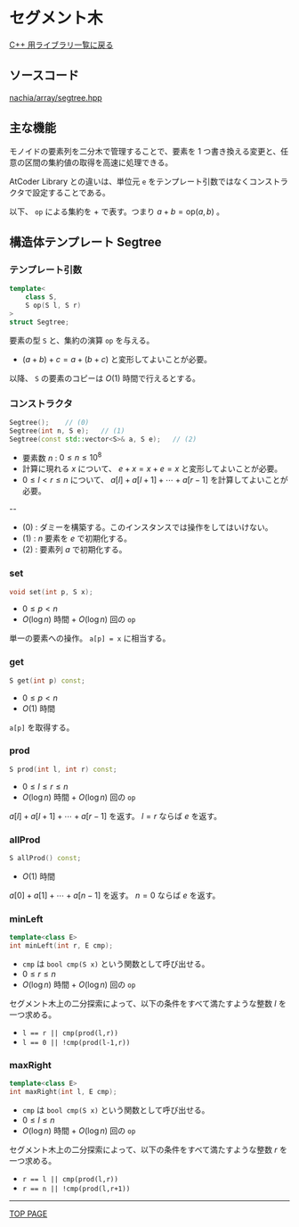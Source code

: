 # セグメント木

[C++ 用ライブラリ一覧に戻る](../index.md)

## ソースコード

[nachia/array/segtree.hpp](https://github.com/NachiaVivias/cp-library/blob/main/Cpp/Include/nachia/array/segtree.hpp)

## 主な機能

モノイドの要素列を二分木で管理することで、要素を 1 つ書き換える変更と、任意の区間の集約値の取得を高速に処理できる。

AtCoder Library との違いは、単位元 `e` をテンプレート引数ではなくコンストラクタで設定することである。

以下、 `op` による集約を $+$ で表す。つまり $a+b=\text{op}(a,b)$ 。

## 構造体テンプレート Segtree

### テンプレート引数

```c++
template<
    class S,
    S op(S l, S r)
>
struct Segtree;
```

要素の型 `S` と、集約の演算 `op` を与える。

* $(a+b)+c = a+(b+c)$ と変形してよいことが必要。

以降、 `S` の要素のコピーは $O(1)$ 時間で行えるとする。

### コンストラクタ

```c++
Segtree();    // (0)
Segtree(int n, S e);   // (1)
Segtree(const std::vector<S>& a, S e);   // (2)
```

* 要素数 $n$ : $0 \leq n \leq 10^8$
* 計算に現れる $x$ について、 $e+x=x+e=x$ と変形してよいことが必要。
* $0 \leq l \lt r \leq n$ について、 $a[l]+a[l+1]+\cdots +a[r-1]$ を計算してよいことが必要。

--

* (0) : ダミーを構築する。このインスタンスでは操作をしてはいけない。
* (1) : $n$ 要素を $e$ で初期化する。
* (2) : 要素列 $a$ で初期化する。

### set

```c++
void set(int p, S x);
```

* $0 \leq p \lt n$
* $O( \log n )$ 時間 + $O(\log n)$ 回の `op`

単一の要素への操作。 `a[p] = x` に相当する。

### get

```c++
S get(int p) const;
```

* $0 \leq p \lt n$
* $O( 1 )$ 時間

`a[p]` を取得する。

### prod

```c++
S prod(int l, int r) const;
```

* $0 \leq l \leq r \leq n$
* $O( \log n )$ 時間 + $O(\log n)$ 回の `op`

$a[l]+a[l+1]+\cdots +a[r-1]$ を返す。 $l=r$ ならば $e$ を返す。

### allProd

```c++
S allProd() const;
```

* $O(1)$ 時間

$a[0]+a[1]+\cdots +a[n-1]$ を返す。 $n=0$ ならば $e$ を返す。

### minLeft

```c++
template<class E>
int minLeft(int r, E cmp);
```

* `cmp` は `bool cmp(S x)` という関数として呼び出せる。
* $0 \leq r \leq n$
* $O( \log n )$ 時間 + $O(\log n)$ 回の `op`

セグメント木上の二分探索によって、以下の条件をすべて満たすような整数 $l$ を一つ求める。

* `l == r || cmp(prod(l,r))`
* `l == 0 || !cmp(prod(l-1,r))`

### maxRight

```c++
template<class E>
int maxRight(int l, E cmp);
```

* `cmp` は `bool cmp(S x)` という関数として呼び出せる。
* $0 \leq l \leq n$
* $O( \log n )$ 時間 + $O(\log n)$ 回の `op`

セグメント木上の二分探索によって、以下の条件をすべて満たすような整数 $r$ を一つ求める。

* `r == l || cmp(prod(l,r))`
* `r == n || !cmp(prod(l,r+1))`

---

[TOP PAGE](https://nachiavivias.github.io/cp-library/)


<script type="text/x-mathjax-config">MathJax.Hub.Config({tex2jax:{inlineMath:[['\$','\$']],processEscapes:true},CommonHTML: {matchFontHeight:false}});</script>
<script type="text/javascript" async src="https://cdnjs.cloudflare.com/ajax/libs/mathjax/2.7.1/MathJax.js?config=TeX-MML-AM_CHTML"></script>
